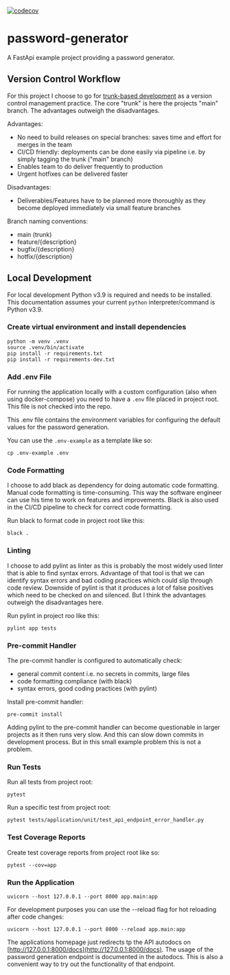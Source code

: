 [![codecov](https://codecov.io/gh/max-pfeiffer/password-generator/branch/main/graph/badge.svg?token=WQI2SJJLZN)](https://codecov.io/gh/max-pfeiffer/password-generator)
# password-generator
A FastApi example project providing a password generator.

## Version Control Workflow
For this project I choose to go for [trunk-based development](https://trunkbaseddevelopment.com/)
as a version control management practice. The core "trunk" is here the
projects "main" branch. The advantages outweigh the disadvantages.

Advantages:
* No need to build releases on special branches: saves time and effort for merges in the team
* CI/CD friendly: deployments can be done easily via pipeline i.e. by simply tagging the trunk ("main" branch)
* Enables team to do deliver frequently to production
* Urgent hotfixes can be delivered faster

Disadvantages:
* Deliverables/Features have to be planned more thoroughly as they become deployed immediately via small feature branches

Branch naming conventions:
* main (trunk)
* feature/{description}
* bugfix/{description}
* hotfix/{description}

## Local Development
For local development Python v3.9 is required and needs to be installed.
This documentation assumes your current ```python``` interpreter/command is
Python v3.9.

### Create virtual environment and install dependencies
```shell
python -m venv .venv
source .venv/bin/activate
pip install -r requirements.txt
pip install -r requirements-dev.txt
```

### Add .env File
For running the application locally with a custom configuration (also when using
docker-compose) you need to have a ```.env``` file placed in project root.
This file is not checked into the repo.

This .env file contains the environment variables for configuring the default
values for the password generation.

You can use the ```.env-example``` as a template like so:
```shell
cp .env-example .env
```

### Code Formatting
I choose to add black as dependency for doing automatic code formatting.
Manual code formatting is time-consuming. This way the software engineer can
use his time to work on features and improvements.
Black is also used in the CI/CD pipeline to check for correct code formatting.

Run black to format code in project root like this:
```shell
black .
```

### Linting
I choose to add pylint as linter as this is probably the most widely used
linter that is able to find syntax errors. Advantage of that tool is that we
can identify syntax errors and bad coding practices which could slip through
code review. Downside of pylint is that it produces a lot of false positives
which need to be checked on and silenced. But I think the advantages outweigh
the disadvantages here.

Run pylint in project roo like this:
```shell
pylint app tests
```

### Pre-commit Handler
The pre-commit handler is configured to automatically check:
* general commit content i.e. no secrets in commits, large files 
* code formatting compliance (with black)
* syntax errors, good coding practices (with pylint)

Install pre-commit handler:
```shell
pre-commit install
```

Adding pylint to the pre-commit handler can become questionable in larger
projects as it then runs very slow. And this can slow down commits in
development process. But in this small example problem this is not a problem.

### Run Tests
Run all tests from project root:
```shell
pytest
```
Run a specific test from project root:
```shell
pytest tests/application/unit/test_api_endpoint_error_handler.py
```

### Test Coverage Reports
Create test coverage reports from project root like so:
```shell
pytest --cov=app
```

### Run the Application
```shell
uvicorn --host 127.0.0.1 --port 8000 app.main:app
```
For development purposes you can use the --reload flag for hot reloading after
code changes:
```shell
uvicorn --host 127.0.0.1 --port 8000 --reload app.main:app
```
The applications homepage just redirects tp the API autodocs on
[http://127.0.0.1:8000/docs](http://127.0.0.1:8000/docs). The usage of the
password generation endpoint is documented in the autodocs. This is also a
convenient way to try out the functionality of that endpoint.
